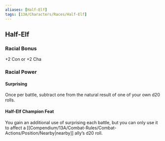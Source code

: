 ```yaml
---
aliases: [Half-Elf]
tags: [13A/Characters/Races/Half-Elf]
---
```


## Half-Elf

### Racial Bonus

+2 Con or +2 Cha

### Racial Power

#### Surprising

Once per battle, subtract one from the natural result of one of your own d20 rolls.

#### Half-Elf Champion Feat

You gain an additional use of surprising each battle, but you can only use it to affect a [[Compendium/13A/Combat-Rules/Combat-Actions/Position/Nearby|nearby]] ally’s d20 roll.
